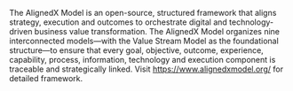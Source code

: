 The AlignedX Model is an open-source, structured framework that aligns strategy, execution and outcomes to orchestrate digital and technology-driven business value transformation. The AlignedX Model organizes nine interconnected models—with the Value Stream Model as the foundational structure—to ensure that every goal, objective, outcome, experience, capability, process, information, technology and execution component is traceable and strategically linked.
Visit https://www.alignedxmodel.org/ for detailed framework.

